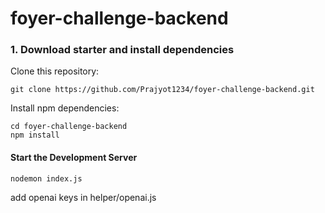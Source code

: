 # foyer-challenge-backend

### 1. Download starter and install dependencies

Clone this repository:

```
git clone https://github.com/Prajyot1234/foyer-challenge-backend.git
```

Install npm dependencies:

```
cd foyer-challenge-backend
npm install
```

#### Start the Development Server

```
nodemon index.js
```

add openai keys in helper/openai.js

